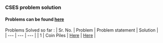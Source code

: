 ### CSES problem solution 
#### Problems can be found [here](https://cses.fi/problemset/)

Problems Solved so far :
| Sr. No. | Problem | Problem statement | Solution |
| --- | --- | --- |
| 1 | Coin Piles | [Here]() | [Here]() |
